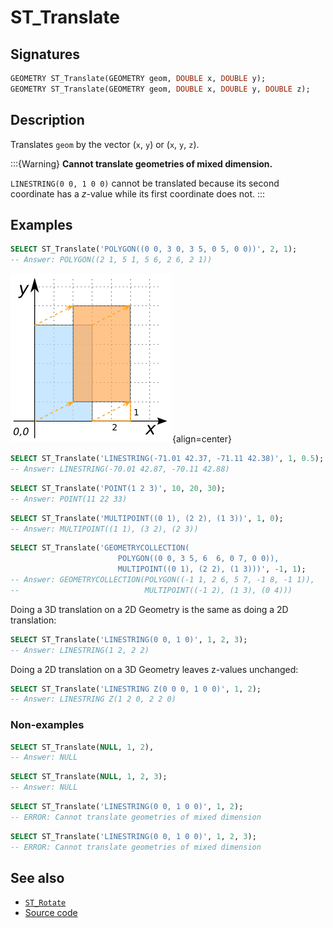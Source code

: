 # ST_Translate

## Signatures

```sql
GEOMETRY ST_Translate(GEOMETRY geom, DOUBLE x, DOUBLE y);
GEOMETRY ST_Translate(GEOMETRY geom, DOUBLE x, DOUBLE y, DOUBLE z);
```

## Description

Translates `geom` by the vector (`x`, `y`) or (`x`, `y`, `z`).

:::{Warning}
**Cannot translate geometries of mixed dimension.**

`LINESTRING(0 0, 1 0 0)` cannot be translated because its second coordinate has a *z*-value while its first coordinate does not.
:::

## Examples

```sql
SELECT ST_Translate('POLYGON((0 0, 3 0, 3 5, 0 5, 0 0))', 2, 1);
-- Answer: POLYGON((2 1, 5 1, 5 6, 2 6, 2 1))
```

![](./ST_Translate.png){align=center}

```sql
SELECT ST_Translate('LINESTRING(-71.01 42.37, -71.11 42.38)', 1, 0.5);
-- Answer: LINESTRING(-70.01 42.87, -70.11 42.88)
```

```sql
SELECT ST_Translate('POINT(1 2 3)', 10, 20, 30);
-- Answer: POINT(11 22 33)
```

```sql
SELECT ST_Translate('MULTIPOINT((0 1), (2 2), (1 3))', 1, 0);
-- Answer: MULTIPOINT((1 1), (3 2), (2 3))
```

```sql
SELECT ST_Translate('GEOMETRYCOLLECTION(
                        POLYGON((0 0, 3 5, 6  6, 0 7, 0 0)),
                        MULTIPOINT((0 1), (2 2), (1 3)))', -1, 1);
-- Answer: GEOMETRYCOLLECTION(POLYGON((-1 1, 2 6, 5 7, -1 8, -1 1)),
--                            MULTIPOINT((-1 2), (1 3), (0 4)))
```

Doing a 3D translation on a 2D Geometry is the same as doing a 2D translation:
```sql
SELECT ST_Translate('LINESTRING(0 0, 1 0)', 1, 2, 3);
-- Answer: LINESTRING(1 2, 2 2)
```

Doing a 2D translation on a 3D Geometry leaves z-values unchanged:
```sql
SELECT ST_Translate('LINESTRING Z(0 0 0, 1 0 0)', 1, 2);
-- Answer: LINESTRING Z(1 2 0, 2 2 0)
```

### Non-examples

```sql
SELECT ST_Translate(NULL, 1, 2),
-- Answer: NULL
```
```sql
SELECT ST_Translate(NULL, 1, 2, 3);
-- Answer: NULL
```
```sql
SELECT ST_Translate('LINESTRING(0 0, 1 0 0)', 1, 2);
-- ERROR: Cannot translate geometries of mixed dimension
```
```sql
SELECT ST_Translate('LINESTRING(0 0, 1 0 0)', 1, 2, 3);
-- ERROR: Cannot translate geometries of mixed dimension
```

## See also

* [`ST_Rotate`](../ST_Rotate)
* <a href="https://github.com/orbisgis/h2gis/blob/master/h2gis-functions/src/main/java/org/h2gis/functions/spatial/affine_transformations/ST_Translate.java" target="_blank">Source code</a>
